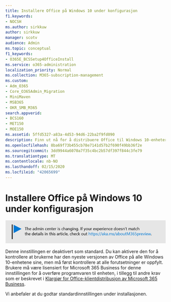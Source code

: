```yaml
---
title: Installere Office på Windows 10 under konfigurasjon
f1.keywords:
- NOCSH
ms.author: sirkkuw
author: sirkkuw
manager: scotv
audience: Admin
ms.topic: conceptual
f1_keywords:
- O365E_BCSSetup4OfficeInstall
ms.service: o365-administration
localization_priority: Normal
ms.collection: M365-subscription-management
ms.custom:
- Adm_O365
- Core_O365Admin_Migration
- MiniMaven
- MSB365
- OKR_SMB_M365
search.appverid:
- BCS160
- MET150
- MOE150
ms.assetid: 5ffd5327-a83a-4d53-94d6-22ba2f9fd090
description: Finn ut nå for å distribuere Office til Windows 10-enheter automatisk under installasjonen.
ms.openlocfilehash: 8ba69f73b455cb78e7141d57b2f690f49bb36f2e
ms.sourcegitcommit: 3dd9944a6070a7f35c4bc2b57df397f844c3fe79
ms.translationtype: MT
ms.contentlocale: nb-NO
ms.lasthandoff: 02/15/2020
ms.locfileid: "42065699"
---
```

# <a name="install-office-on-windows-10-during-setup"></a>Installere Office på Windows 10 under konfigurasjon

![Banner som https://aka.ms/aboutM365previewpeker på .](../media/m365admincenterchanging.png)

Denne innstillingen er deaktivert som standard. Du kan aktivere den for å kontrollere at brukerne har den nyeste versjonen av Office på alle Windows 10-enhetene sine, men må først kontrollere at alle forutsetninger er oppfylt. Brukere må være lisensiert for Microsoft 365 Business for denne innstillingen for å overføre programvaren til enheten, i tillegg til andre krav som er beskrevet i [Klargjør for Office-klientdistribusjon av Microsoft 365 Business](prepare-for-office-client-deployment.md).
  
Vi anbefaler at du godtar standardinnstillingen under installasjonen.

